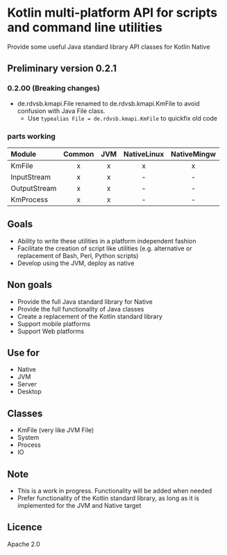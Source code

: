 # Kotlin multi-platform API for scripts and command line utilities
Provide some useful Java standard library API classes for Kotlin Native


## Preliminary version 0.2.1
### 0.2.00 (__Breaking changes__)
* de.rdvsb.kmapi.File renamed to de.rdvsb.kmapi.KmFile to avoid confusion with Java File class.
  - Use `typealias File = de.rdvsb.kmapi.KmFile` to quickfix old code 

### parts working

| Module       | Common | JVM | NativeLinux | NativeMingw |
|:-------------| :---:  | :---: | :---: | :---: |
| KmFile       | x | x | x | x |
| InputStream  | x | x | - | - |
| OutputStream | x | x | - | - |
| KmProcess    | x | x | - | - |


## Goals
 * Ability to write these utilities in a platform independent fashion
 * Facilitate the creation of script like utilities (e.g. alternative or replacement of Bash, Perl, Python scripts)
 * Develop using the JVM, deploy as native

## Non goals
 * Provide the full Java standard library for Native
 * Provide the full functionality of Java classes 
 * Create a replacement of the Kotlin standard library
 * Support mobile platforms
 * Support Web platforms

## Use for
 * Native
 * JVM
 * Server
 * Desktop

## Classes
 * KmFile (very like JVM File)
 * System
 * Process
 * IO

## Note
 * This is a work in progress. Functionality will be added when needed
 * Prefer functionality of the Kotlin standard library, as long as it is implemented for the JVM and Native target

## Licence
Apache 2.0
